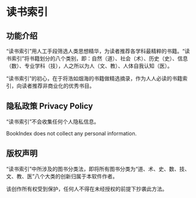 # 读书索引

## 功能介绍
“读书索引”用人工手段筛选人类思想精华，为读者推荐各学科最精粹的书籍。“读书索引”将书籍划分的八个类别，即：自然（道）、社会（术）、历史（史）、信息（数）、专业学科（技），人之所以为人（文、教）、人体自我认知（医）。

“读书索引”的初心，在于将浩如烟海的书籍做精选摘录，作为人人必读的书籍索引，向读者推荐非商业化的优秀书目。

## 隐私政策 Privacy Policy

“读书索引”不会收集任何个人隐私信息。

BookIndex does not collect any personal information.


## 版权声明

“读书索引”中所涉及的图书分类法，即将所有图书分类为“道、术、史、数、技、文、教、医”八个大类的创新归属于本软件作者。

该创作所有权受到保护，任何人不得在未经授权的前提下抄袭此方法。
